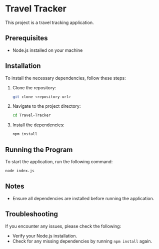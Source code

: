 # Travel Tracker

This project is a travel tracking application. 

## Prerequisites

- Node.js installed on your machine

## Installation

To install the necessary dependencies, follow these steps:

1. Clone the repository:
    ```sh
    git clone <repository-url>
    ```
2. Navigate to the project directory:
    ```sh
    cd Travel-Tracker
    ```
3. Install the dependencies:
    ```sh
    npm install
    ```

## Running the Program

To start the application, run the following command:

```sh
node index.js
```

## Notes

- Ensure all dependencies are installed before running the application.

## Troubleshooting

If you encounter any issues, please check the following:
- Verify your Node.js installation.
- Check for any missing dependencies by running `npm install` again.